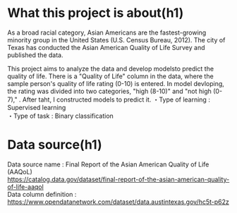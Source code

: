 # What this project is about(h1)
As a broad racial category, Asian Americans are the fastest-growing minority group in the United States (U.S. Census Bureau, 2012). 
The city of Texas has conducted the Asian American Quality of Life Survey and published the data.<br>

This project aims to analyze the data and develop modelsto predict the quality of life. There is a "Quality of Life" column in the data, where the sample person's quality of life rating (0-10) is entered. In model devloping, the rating was divided into two categories, "high (8-10)" and "not high (0-7)," . After taht, I constructed models to predict it.
・Type of learning : Supervised learning<br>
・Type of task : Binary classification<br>

# Data source(h1)
Data source name : Final Report of the Asian American Quality of Life (AAQoL)<br>
https://catalog.data.gov/dataset/final-report-of-the-asian-american-quality-of-life-aaqol<br>
Data column definition : https://www.opendatanetwork.com/dataset/data.austintexas.gov/hc5t-p62z
